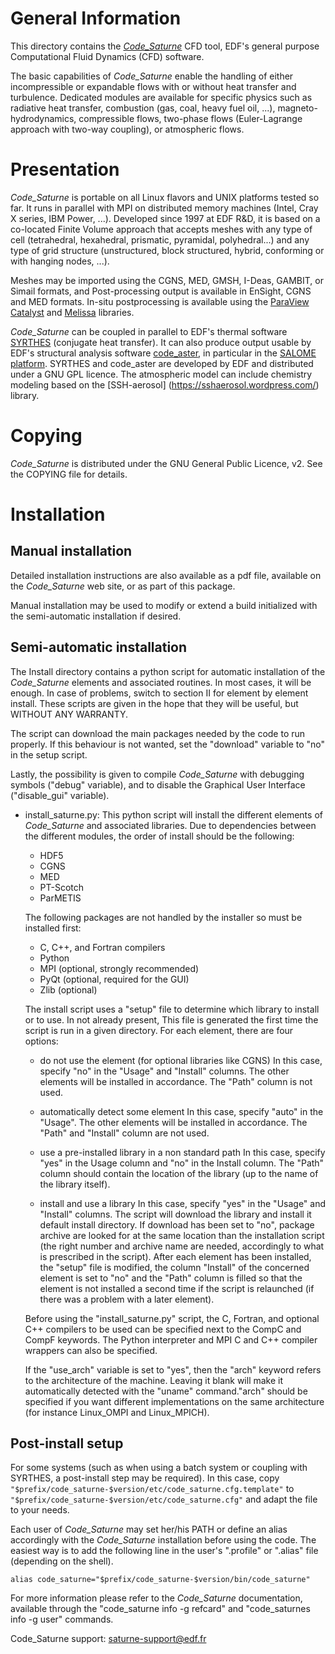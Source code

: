 General Information
===================

This directory contains the [_Code_Saturne_](https://code-saturne.org) CFD tool,
EDF's general purpose Computational Fluid Dynamics (CFD) software.

The basic capabilities of _Code_Saturne_ enable the handling of either
incompressible or expandable flows with or without heat transfer and
turbulence. Dedicated modules are available for specific physics such as
radiative heat transfer, combustion (gas, coal, heavy fuel oil, ...),
magneto-hydrodynamics, compressible flows, two-phase flows
(Euler-Lagrange approach with two-way coupling), or atmospheric flows.

Presentation
============

_Code_Saturne_ is portable on all Linux flavors and UNIX platforms tested so far.
It runs in parallel with MPI on distributed memory machines (Intel, Cray X series,
IBM Power, ...).
Developed since 1997 at EDF R&D, it is based on a co-located Finite Volume
approach that accepts meshes with any type of cell (tetrahedral, hexahedral,
prismatic, pyramidal, polyhedral...) and any type of grid structure
(unstructured, block structured, hybrid, conforming or with hanging nodes, ...).

Meshes may be imported using the CGNS, MED, GMSH, I-Deas, GAMBIT, or Simail
formats, and Post-processing output is available in EnSight, CGNS
and MED formats. In-situ postprocessing is available using the
[ParaView Catalyst](https://www.paraview.org/in-situ) and
[Melissa](https://melissa-sa.github.io) libraries.

_Code_Saturne_ can be coupled in parallel to EDF's thermal software
[SYRTHES](https://www.edf.fr/en/the-edf-group/world-s-largest-power-company/activities/research-and-development/scientific-communities/simulation-softwares?logiciel=10818)
(conjugate heat transfer). It can also produce output usable by EDF's structural
analysis software [code_aster](https://code-aster.org), in particular in the
[SALOME platform](https://www.salome-platform.org/). SYRTHES and
code_aster are developed by EDF and distributed under a GNU GPL licence.
The atmospheric model can include chemistry modeling based on the
[SSH-aerosol] (https://sshaerosol.wordpress.com/) library.

Copying
=======

_Code_Saturne_ is distributed under the GNU General Public Licence, v2.
See the COPYING file for details.

Installation
============

Manual installation
-------------------

Detailed installation instructions are also available as a pdf file,
available on the _Code_Saturne_ web site, or as part of this package.

Manual installation may be used to modify or extend a build
initialized with the semi-automatic installation if desired.

Semi-automatic installation
---------------------------

The Install directory contains a python script for automatic
installation of the _Code_Saturne_ elements and associated routines.
In most cases, it will be enough. In case of problems, switch to
section II for element by element install.
These scripts are given in the hope that they will be useful, but
WITHOUT ANY WARRANTY.

The script can download the main packages needed by the code to run
properly. If this behaviour is not wanted, set the "download" variable
to "no" in the setup script.

Lastly, the possibility is given to compile _Code_Saturne_ with debugging symbols
("debug" variable), and to disable the Graphical User Interface ("disable_gui"
variable).

* install_saturne.py:
  This python script will install the different elements of _Code_Saturne_ and
  associated libraries. Due to dependencies between the different modules, the
  order of install should be the following:

  - HDF5
  - CGNS
  - MED
  - PT-Scotch
  - ParMETIS

  The following packages are not handled by the installer so must be installed
  first:

  - C, C++, and Fortran compilers
  - Python
  - MPI (optional, strongly recommended)
  - PyQt (optional, required for the GUI)
  - Zlib (optional)

  The install script uses a "setup" file to determine which library to
  install or to use. In not already present, This file is generated the
  first time the script is run in a given directory.
  For each element, there are four options:

  - do not use the element (for optional libraries like CGNS)
     In this case, specify "no" in the "Usage" and "Install" columns. The other
     elements will be installed in accordance. The "Path" column is not used.

  - automatically detect some element
     In this case, specify "auto" in the "Usage". The other elements will be
      installed in accordance. The "Path" and "Install" column are not used.

  - use a pre-installed library in a non standard path
     In this case, specify "yes" in the Usage column and "no" in the Install
     column. The "Path" column should contain the location of the library
     (up to the name of the library itself).

  - install and use a library
     In this case, specify "yes" in the "Usage" and "Install" columns. The
     script will download the library and install it default install directory.
     If download has been set to "no", package archive are looked for at the
     same location than the installation script (the right number and archive
     name are needed, accordingly to what is prescribed in the script).
     After each element has been installed, the "setup" file is modified, the
     column "Install" of the concerned element is set to "no" and the "Path"
     column is filled so that the element is not installed a second time if
     the script is relaunched (if there was a problem with a later element).

   Before using the "install_saturne.py" script, the C, Fortran, and optional
   C++ compilers to be used can be specified next to the CompC and CompF
   keywords. The Python interpreter and MPI C and C++ compiler wrappers
   can also be specified.

   If the "use_arch" variable is set to "yes", then the "arch" keyword refers
   to the architecture of the machine. Leaving it blank will make it
   automatically detected with the "uname" command."arch" should be specified
   if you want different implementations on the same architecture
   (for instance Linux_OMPI and Linux_MPICH).

Post-install setup
------------------

For some systems (such as when using a batch system or coupling with SYRTHES,
a post-install step may be required). In this case, copy
`"$prefix/code_saturne-$version/etc/code_saturne.cfg.template"` to
`"$prefix/code_saturne-$version/etc/code_saturne.cfg"` and adapt the file to
your needs.

Each user of _Code_Saturne_ may set her/his PATH or define an alias accordingly
with the _Code_Saturne_ installation before using the code.
The easiest way is to add the following
line in the user's ".profile" or ".alias" file (depending on the shell).

`alias code_saturne="$prefix/code_saturne-$version/bin/code_saturne"`

For more information please refer to the _Code_Saturne_ documentation, available
through the "code_saturne info -g refcard" and "code_saturnes info -g user"
commands.

Code_Saturne support: saturne-support@edf.fr
